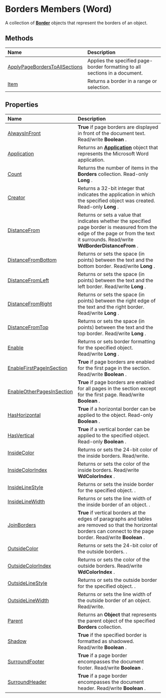 
# Borders Members (Word)
A collection of  **[Border](be48c020-b86c-c004-ce1c-76d9edae9791.md)** objects that represent the borders of an object.

## Methods



|**Name**|**Description**|
|:-----|:-----|
|[ApplyPageBordersToAllSections](03905cb9-89f6-9bfa-65a1-dd23880e9c23.md)|Applies the specified page-border formatting to all sections in a document.|
|[Item](ac2b9108-5ae1-e875-f6a0-47a8c2175fe1.md)|Returns a border in a range or selection.|

## Properties



|**Name**|**Description**|
|:-----|:-----|
|[AlwaysInFront](c005b911-47f6-fdc2-6098-4971b856b346.md)| **True** if page borders are displayed in front of the document text. Read/write **Boolean** .|
|[Application](6004409f-aabb-d44b-39cb-50b63e317cd3.md)|Returns an  **[Application](d1cf6f8f-4e88-bf01-93b4-90a83f79cb44.md)** object that represents the Microsoft Word application.|
|[Count](83a26cef-75ec-d762-de63-14ad6cce08a6.md)|Returns the number of items in the  **Borders** collection. Read-only **Long** .|
|[Creator](2cedddeb-5440-68de-49da-5d383495451b.md)|Returns a 32-bit integer that indicates the application in which the specified object was created. Read-only  **Long** .|
|[DistanceFrom](316858c5-51b0-1cc0-407f-0bee7d48aaae.md)|Returns or sets a value that indicates whether the specified page border is measured from the edge of the page or from the text it surrounds. Read/write  **WdBorderDistanceFrom** .|
|[DistanceFromBottom](97184500-0536-33ed-1552-80ea829f0e30.md)|Returns or sets the space (in points) between the text and the bottom border. Read/write  **Long** .|
|[DistanceFromLeft](614f44d6-3214-ad4b-42e5-f42c09f180f4.md)|Returns or sets the space (in points) between the text and the left border. Read/write  **Long** .|
|[DistanceFromRight](456510ef-6746-6ef2-68a9-6917ce59144d.md)|Returns or sets the space (in points) between the right edge of the text and the right border. Read/write  **Long** .|
|[DistanceFromTop](4e657225-0428-5d9f-582f-e2263fcd0437.md)|Returns or sets the space (in points) between the text and the top border. Read/write  **Long** .|
|[Enable](5595b02a-35a3-30ce-0b9b-e6e5867d7258.md)|Returns or sets border formatting for the specified object. Read/write  **Long** .|
|[EnableFirstPageInSection](89eae9eb-25ef-f068-1098-f00389b10a22.md)| **True** if page borders are enabled for the first page in the section. Read/write **Boolean** .|
|[EnableOtherPagesInSection](288caacd-e8c8-fa27-fda0-0d02932b90aa.md)| **True** if page borders are enabled for all pages in the section except for the first page. Read/write **Boolean** .|
|[HasHorizontal](5a5863c8-8f0d-67f9-6e1f-2a4dd6b4fbc6.md)| **True** if a horizontal border can be applied to the object. Read-only **Boolean** .|
|[HasVertical](dc99eb20-3bc3-2ee9-b6d6-f9a9c1b4e880.md)| **True** if a vertical border can be applied to the specified object. Read-only **Boolean** .|
|[InsideColor](90205db3-2b44-25dd-3b61-b9dc3ccb157a.md)|Returns or sets the 24-bit color of the inside borders. Read/write.|
|[InsideColorIndex](9c626b1f-1696-4e73-10ef-9cec5d354559.md)|Returns or sets the color of the inside borders. Read/write  **WdColorIndex** .|
|[InsideLineStyle](d82862c7-58b2-cb6c-1099-4aaa5bcdf03e.md)|Returns or sets the inside border for the specified object. .|
|[InsideLineWidth](7feabfc0-cb32-8b56-5f23-3db9c9dadc89.md)|Returns or sets the line width of the inside border of an object. .|
|[JoinBorders](e25f3192-469e-ef65-e412-098d5cfb6173.md)| **True** if vertical borders at the edges of paragraphs and tables are removed so that the horizontal borders can connect to the page border. Read/write **Boolean** .|
|[OutsideColor](896fbfd8-d6fa-c89b-591d-3ee4a8a4b0b3.md)|Returns or sets the 24-bit color of the outside borders. .|
|[OutsideColorIndex](e9d0a00d-d2c0-1a97-a484-e6da2ecef60a.md)|Returns or sets the color of the outside borders. Read/write  **WdColorIndex** .|
|[OutsideLineStyle](13e9dfa7-6168-c217-b1bb-eebc81a40fbd.md)|Returns or sets the outside border for the specified object. .|
|[OutsideLineWidth](4f2c2f67-7a0e-e06a-c49c-30e8446bebe2.md)|Returns or sets the line width of the outside border of an object. Read/write.|
|[Parent](d2c2f7b0-ce40-25af-9a08-2bec34baa494.md)|Returns an  **Object** that represents the parent object of the specified **Borders** collection.|
|[Shadow](13f8b3b9-58e1-f28b-c99b-fa6bcdf39338.md)| **True** if the specified border is formatted as shadowed. Read/write **Boolean** .|
|[SurroundFooter](890b0ba3-6815-6836-591d-f73d90758c4b.md)| **True** if a page border encompasses the document footer. Read/write **Boolean** .|
|[SurroundHeader](bada52f5-7f73-8565-bd7b-33311a1aa942.md)| **True** if a page border encompasses the document header. Read/write **Boolean** .|
